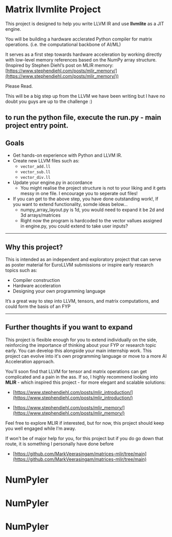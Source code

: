 # Matrix llvmlite Project

This project is designed to help you write LLVM IR and use **llvmlite** as a JIT engine.

You will be building a hardware acclerated Python compiler for matrix operations. (i.e. the computational backbone of AI/ML)

It serves as a first step towards hardware acceleration by working directly with low-level memory references based on the NumPy array structure.  
(Inspired by Stephen Diehl’s post on MLIR memory: [https://www.stephendiehl.com/posts/mlir_memory/](https://www.stephendiehl.com/posts/mlir_memory/))

Please Read.

This will be a big step up from the LLVM we have been writing but I have no doubt you guys are up to the challenge :) 

to run the python file, execute the run.py - main project entry point.
---

## Goals

- Get hands-on experience with Python and LLVM IR.
- Create new LLVM files such as:
  - `vector_add.ll`
  - `vector_sub.ll`
  - `vector_div.ll`
- Update your engine.py in accordance 
    - You might realise the project structure is not to your liking and it gets messy in one file. I encourage you to seperate out files!
- If you can get to the above step, you have done outstanding work!, If you want to extend functionality, somde ideas below...
    - numpy_array_layout.py is 1d, you would need to expand it be 2d and 3d arrays/matrices
    - Right now the program is hardcoded to the vector vallues assigned in engine.py, you could extend to take user inputs?
---

## Why this project?

This is intended as an independent and exploratory project that can serve as poster material for EuroLLVM submissions or inspire early research topics such as:

- Compiler construction
- Hardware acceleration
- Designing your own programming language

It’s a great way to step into LLVM, tensors, and matrix computations, and could form the basis of an FYP

---

## Further thoughts if you want to expand 

This project is flexible enough for you to extend individually on the side, reinforcing the importance of thinking about your FYP or research topic early. You can develop this alongside your main internship work. 
This project can evolve into it's own programming language or move to a more AI Acceleration approach.

You'll soon find that LLVM for tensor and matrix operations can get complicated and a pain in the ass. If so, I highly recommend looking into **MLIR** - which inspired this project - for more elegant and scalable solutions:  
- [https://www.stephendiehl.com/posts/mlir_introduction/](https://www.stephendiehl.com/posts/mlir_introduction/)

- [https://www.stephendiehl.com/posts/mlir_memory/](https://www.stephendiehl.com/posts/mlir_memory/)

Feel free to explore MLIR if interested, but for now, this project should keep you well engaged while I’m away.

If won't be of major help for you, for this project but if you do go down that route, it is something I personally have done before
- [https://github.com/MarkVeerasingam/matrices-mlir/tree/main](https://github.com/MarkVeerasingam/matrices-mlir/tree/main)
# NumPyler
# NumPyler
# NumPyler
